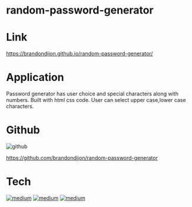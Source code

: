 # random-password-generator
# Link
https://brandondijon.github.io/random-password-generator/

 # Application
 Password generator has user choice and special characters along with numbers. 
 Built with html css code. User can select upper case,lower case characters.
 
 
 # Github
 ![github](https://user-images.githubusercontent.com/108966627/185776957-65241b62-0017-4567-8421-fa3f0c4b0d33.png)
 
 https://github.com/brandondijon/random-password-generator
 
 # Tech
 [<img alt="medium" src="https://img.shields.io/badge/HTML5-E34F26?style=for-the-badge&logo=html5&logoColor=white" />](https://developer.mozilla.org/en-US/docs/Web/HTML)
[<img alt="medium" src="https://img.shields.io/badge/CSS3-1572B6?style=for-the-badge&logo=css3&logoColor=white" />](https://developer.mozilla.org/en-US/docs/Web/CSS)
[<img alt="medium" src="https://img.shields.io/badge/JavaScript-323330?style=for-the-badge&logo=javascript&logoColor=F7DF1E" />](https://developer.mozilla.org/en-US/docs/Web/JavaScript)


 

